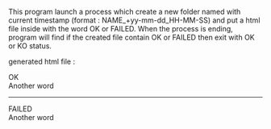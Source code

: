 This program launch a process which create a new folder named with current timestamp (format : NAME_+yy-mm-dd_HH-MM-SS) and put a html file inside with the word OK or FAILED. 
When the process is ending, program will find if the created file contain OK or FAILED then exit with OK or KO status.

generated html file : 
<html>
   <head>
      <title>foo bar</title>
   </head>
   <body>
      <div id="bar">
         OK
      </div>
      <div id="foo">
         Another word
      </div>
   </body>
</html>

-----------------------
<html>
   <head>
      <title>foo bar</title>
   </head>
   <body>
      <div id="bar">
         FAILED
      </div>
      <div id="foo">
         Another word
      </div>
   </body>
</html>